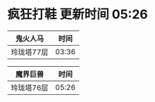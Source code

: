 # 疯狂打鞋 更新时间 05:26

| 鬼火人马   | 时间    |
|--------|-------|
| 玲珑塔77层 | 03:36 |

| 魔界巨兽   | 时间    |
|--------|-------|
| 玲珑塔76层 | 05:26 |